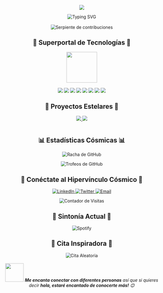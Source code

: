 <p align="center">
  <img src="https://capsule-render.vercel.app/api?type=waving&color=0:00FF00,100:00BFFF&height=300&section=header&text=Sergio Gala&fontSize=90&animation=fadeIn&fontAlignY=38&desc=Arquitecto%20Digital%20%7C%20Visionario%20Tech%20%7C%20Creador%20de%20Futuros&descAlignY=51&descAlign=50&fontColor=FFFFFF" />
</p>
<div align="center">
  <img src="https://readme-typing-svg.demolab.com?font=Fira+Code&size=22&duration=3000&pause=1000&color=00FF00&center=true&vCenter=true&width=435&lines=Desarrollador+Full-Stack;Arquitecto+de+Sueños+Digitales;Explorador+del+Ciberespacio;Creador+de+Realidades+Virtuales" alt="Typing SVG" />
</div>
<br>
<div align="center">
  <img src="https://github.com/TuUsuario/TuUsuario/blob/output/github-contribution-grid-snake-dark.svg" alt="Serpiente de contribuciones">
</div>
<h2 align="center">🚀 Superportal de Tecnologías 🚀</h2>
<div align="center">
  <img src="https://media.giphy.com/media/QssGEmpkyEOhBCb7e1/giphy.gif" width="100">
  <br><br>
  <img src="https://img.shields.io/badge/-JavaScript-black?style=for-the-badge&logo=javascript&logoColor=F7DF1E">
  <img src="https://img.shields.io/badge/-Python-black?style=for-the-badge&logo=Python&logoColor=3776AB">
  <img src="https://img.shields.io/badge/-React-black?style=for-the-badge&logo=react&logoColor=61DAFB">
  <img src="https://img.shields.io/badge/-Node.js-black?style=for-the-badge&logo=Node.js&logoColor=339933">
  <img src="https://img.shields.io/badge/-TypeScript-black?style=for-the-badge&logo=typescript&logoColor=007ACC">
  <img src="https://img.shields.io/badge/-SQL-black?style=for-the-badge&logo=MySQL&logoColor=4479A1">
  <img src="https://img.shields.io/badge/-Docker-black?style=for-the-badge&logo=docker&logoColor=2496ED">
  <img src="https://img.shields.io/badge/-Git-black?style=for-the-badge&logo=git&logoColor=F05032">
</div>
<h2 align="center">🌌 Proyectos Estelares 🌌</h2>
<div align="center">
  <a href="https://github.com/tuusuario/proyecto1">
    <img src="https://github-readme-stats.vercel.app/api/pin/?username=tuusuario&repo=proyecto1&theme=radical&bg_color=0D1117&title_color=00FF00&icon_color=00FF00&hide_border=true&show_icons=true" />
  </a>
  <a href="https://github.com/tuusuario/proyecto2">
    <img src="https://github-readme-stats.vercel.app/api/pin/?username=tuusuario&repo=proyecto2&theme=radical&bg_color=0D1117&title_color=00FF00&icon_color=00FF00&hide_border=true&show_icons=true" />
  </a>
</div>
<br>
<h2 align="center">📊 Estadísticas Cósmicas 📊</h2>
<p align="center">
  <img src="https://github-readme-streak-stats.herokuapp.com/?user=tuusuario&theme=highcontrast&hide_border=true&stroke=0000&background=0D1117&ring=00FF00&fire=00FF00&currStreakNum=00FF00&currStreakLabel=00FF00&sideNums=00FF00&sideLabels=00FF00" alt="Racha de GitHub">
</p>
<p align="center">
  <img src="https://github-profile-trophy.vercel.app/?username=tuusuario&theme=matrix&no-frame=true&no-bg=true&margin-w=4" alt="Trofeos de GitHub">
</p>
<h2 align="center">🌠 Conéctate al Hipervínculo Cósmico 🌠</h2>
<p align="center">
  <a href="https://linkedin.com/in/tuusuario" target="_blank">
    <img src="https://img.shields.io/badge/LinkedIn-%230077B5.svg?&style=for-the-badge&logo=linkedin&logoColor=white" alt="LinkedIn">
  </a>
  <a href="https://twitter.com/tuusuario" target="_blank">
    <img src="https://img.shields.io/badge/Twitter-%231DA1F2.svg?&style=for-the-badge&logo=twitter&logoColor=white" alt="Twitter">
  </a>
  <a href="mailto:tuemail@example.com" target="_blank">
    <img src="https://img.shields.io/badge/Email-D14836?style=for-the-badge&logo=gmail&logoColor=white" alt="Email">
  </a>
</p>
<div align="center">
  <img src="https://profile-counter.glitch.me/tuusuario/count.svg" alt="Contador de Visitas">
</div>
<h2 align="center">🎵 Sintonía Actual 🎵</h2>
<div align="center">
  <img src="https://spotify-github-profile.vercel.app/api/view?uid=tuusuariospotify&cover_image=true&theme=novatorem&show_offline=false&background_color=121212&bar_color=53b14f&bar_color_cover=false" alt="Spotify">
</div>
<h2 align="center">💬 Cita Inspiradora 💬</h2>
<div align="center">
  <img src="https://quotes-github-readme.vercel.app/api?type=horizontal&theme=radical" alt="Cita Aleatoria">
</div>
<br>
<div align="center">
  <img src="https://media.giphy.com/media/LnQjpWaON8nhr21vNW/giphy.gif" width="60"> <em><b>Me encanta conectar con diferentes personas</b> así que si quieres decir <b>hola, estaré encantado de conocerte más!</b> 😊</em>
</div>
